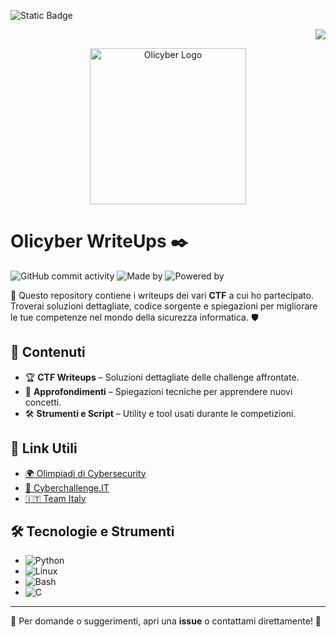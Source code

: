 ![Static Badge](https://img.shields.io/badge/I%20am-CTF%20player-blue?style=for-the-badge&logo=hackthebox)
<p align="right">
<img src="https://img.shields.io/badge/CTF%20I%20played-Olicyber%20%20~%20Cyberchallenge%20%20~%20Pascal%20%20~%20TRX%20%20~%20Codevinci-lightskyblue?style=for-the-badge&logo=awesomelists&labelColor=navy"
</p>
<p align="center">
  <img src="https://olicyber.it/assets/loghi/logo-olicyber.svg" alt="Olicyber Logo" onclick="https://training.olicyber.it/challenges" width="250">
</p>

# Olicyber WriteUps ✒️
<!-- 
![GitHub Repo stars](https://img.shields.io/github/stars/bigBrodyG/School_journey?style=social)
![GitHub forks](https://img.shields.io/github/forks/bigBrodyG/School_journey?style=social) 
-->
![GitHub commit activity](https://img.shields.io/github/commit-activity/w/bigBrodyG/School_journey?color=red)
![Made by](https://img.shields.io/badge/Made%20by-bigBrodyG-green)
![Powered by](https://img.shields.io/badge/Powered%20by-Arch%20Linux%20%7C%20Python%20%7C%20CTF%20Addiction-blue)

📌 Questo repository contiene i writeups dei vari **CTF** a cui ho partecipato. Troverai soluzioni dettagliate, codice sorgente e spiegazioni per migliorare le tue competenze nel mondo della sicurezza informatica. 🛡️

## 🚀 Contenuti
- 🏆 **CTF Writeups** – Soluzioni dettagliate delle challenge affrontate.
- 📝 **Approfondimenti** – Spiegazioni tecniche per apprendere nuovi concetti.
- 🛠️ **Strumenti e Script** – Utility e tool usati durante le competizioni.

## 🔗 Link Utili
- [🌍 Olimpiadi di Cybersecurity](https://olicyber.it)
- [🔐 Cyberchallenge.IT](https://cyberchallenge.it)
- [🇮🇹 Team Italy](https://teamitaly.eu)


## 🛠 Tecnologie e Strumenti
- ![Python](https://img.shields.io/badge/Python-3776AB?style=for-the-badge&logo=python&logoColor=white)
- ![Linux](https://img.shields.io/badge/Linux-FCC624?style=for-the-badge&logo=linux&logoColor=black)
- ![Bash](https://img.shields.io/badge/Bash-121011?style=for-the-badge&logo=gnu-bash&logoColor=white)
- ![C](https://img.shields.io/badge/C-A8B9CC?style=for-the-badge&logo=c&logoColor=white)

---
📩 Per domande o suggerimenti, apri una **issue** o contattami direttamente! 🚀
